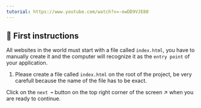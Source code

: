 ```yaml
---
tutorial: https://www.youtube.com/watch?v=-ewDD9VJE80
---
```


## 📝 First instructions

All websites in the world must start with a file called `index.html`, you have to manually create it and the computer will recognize it as the `entry point` of your application.

1. Please create a file called `index.html` on the root of the project, be very carefull because the name of the file has to be exact.

Click on the `next ➡` button on the top right corner of the screen ↗ when you are ready to continue.